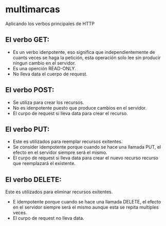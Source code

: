 # multimarcas
Aplicando los verbos principales de HTTP

## El verbo GET:

- Es un verbo idenpotente, eso significa que independientemente de cuants veces se haga la petición, esta  operación solo lee sin producir ningun cambio en el servidor.
- Es una operción READ-ONLY. 
- No lleva data el cuerpo de request.

## El verbo POST:

- Se utiliza para crear los recursos.
- No es idenpotente puesto que produce cambios en el servidor.
- El curpo de request si lleva data para crear el recurso.


## El verbo PUT:

- Este es utilizados para reemplar recursos exitentes.
- Se consider idempotente porque cuando se hace una llamada PUT, el efecto en el servidor siempre será el mismo.
- El curpo de request si lleva data para crear el nuevo recurso recurso que reemplazará el existente.

## El verbo DELETE:

Este es utilizados para eliminar recursos exitentes.
- E idempotente porque cuando se hace una llamada DELETE, el efecto en el servidor siempre será el mismo aunque esta se repita multiples veces.
- El curpo de request no lleva data.
